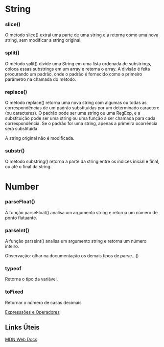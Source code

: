 # String
### slice()
O método slice() extrai uma parte de uma string e a retorna como uma nova string, sem modificar a string original.

### split()
O método split() divide uma String em uma lista ordenada de substrings, coloca essas substrings em um array e retorna o array. A divisão é feita procurando um padrão, onde o padrão é fornecido como o primeiro parâmetro na chamada do método.

### replace()
O método replace() retorna uma nova string com algumas ou todas as correspondências de um padrão substituídas por um determinado caractere (ou caracteres). O padrão pode ser uma string ou uma RegExp, e a substituição pode ser uma string ou uma função a ser chamada para cada correspondência. Se o padrão for uma string, apenas a primeira ocorrência será substituída.

A string original não é modificada.

### substr()
O método substring() retorna a parte da string entre os índices inicial e final, ou até o final da string.

# Number
### parseFloat() 
A função parseFloat() analisa um argumento string e retorna um número de ponto flutuante.

### parseInt() 
A função parseInt() analisa um argumento string e retorna um número inteiro.

Observação: olhar na documentação os demais tipos de parse...()

### typeof
Retorna o tipo da variável.

### toFixed
Retornar o número de casas decimais

[Expresssões e Operadores](https://developer.mozilla.org/pt-BR/docs/Web/JavaScript/Guide/Expressions_and_Operators)

## Links Úteis
[MDN Web Docs](https://developer.mozilla.org/pt-BR/docs/Web/JavaScript/Reference/Global_Objects/String/slice)